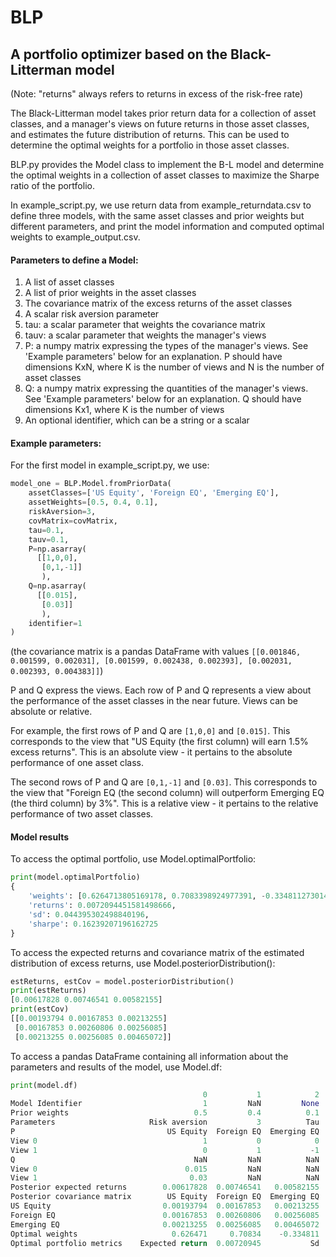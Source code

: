 # BLP

## A portfolio optimizer based on the Black-Litterman model

(Note: "returns" always refers to returns in excess of the risk-free rate)

The Black-Litterman model takes prior return data for a collection of asset classes, and a manager's views on future returns in those asset classes, and estimates the future distribution of returns. This can be used to determine the optimal weights for a portfolio in those asset classes.

BLP.py provides the Model class to implement the B-L model and determine the optimal weights in a collection of asset classes to maximize the Sharpe ratio of the portfolio.

In example_script.py, we use return data from example_returndata.csv to define three models, with the same asset classes and prior weights but different parameters, and print the model information and computed optimal weights to example_output.csv.


#### Parameters to define a Model:
1. A list of asset classes
2. A list of prior weights in the asset classes
3. The covariance matrix of the excess returns of the asset classes
4. A scalar risk aversion parameter
5. tau: a scalar parameter that weights the covariance matrix
6. tauv: a scalar parameter that weights the manager's views
7. P: a numpy matrix expressing the types of the manager's views. See 'Example parameters' below for an explanation. P should have dimensions KxN, where K is the number of views and N is the number of asset classes
8. Q: a numpy matrix expressing the quantities of the manager's views. See 'Example parameters' below for an explanation. Q should have dimensions Kx1, where K is the number of views
9. An optional identifier, which can be a string or a scalar

#### Example parameters:
For the first model in example_script.py, we use:
```python
model_one = BLP.Model.fromPriorData(
    assetClasses=['US Equity', 'Foreign EQ', 'Emerging EQ'], 
    assetWeights=[0.5, 0.4, 0.1], 
    riskAversion=3, 
    covMatrix=covMatrix,
    tau=0.1,
    tauv=0.1, 
    P=np.asarray(
      [[1,0,0], 
       [0,1,-1]]
       ),
    Q=np.asarray(
      [[0.015],
       [0.03]]
       ),
    identifier=1
)
```
(the covariance matrix is a pandas DataFrame with values `[[0.001846, 0.001599, 0.002031], [0.001599, 0.002438, 0.002393], [0.002031, 0.002393, 0.004383]]`)

P and Q express the views. Each row of P and Q represents a view about the performance of the asset classes in the near future. Views can be absolute or relative.

For example, the first rows of P and Q are `[1,0,0]` and `[0.015]`. This corresponds to the view that "US Equity (the first column) will earn 1.5% excess returns". This is an absolute view - it pertains to the absolute performance of one asset class.

The second rows of P and Q are `[0,1,-1]` and `[0.03]`. This corresponds to the view that "Foreign EQ (the second column) will outperform Emerging EQ (the third column) by 3%". This is a relative view - it pertains to the relative performance of two asset classes.

#### Model results

To access the optimal portfolio, use Model.optimalPortfolio:
```python
print(model.optimalPortfolio)
{
    'weights': [0.6264713805169178, 0.7083398924977391, -0.33481127301465685],
    'returns': 0.0072094451581498666, 
    'sd': 0.044395302498840196, 
    'sharpe': 0.16239207196162725
}
```

To access the expected returns and covariance matrix of the estimated distribution of excess returns, use Model.posteriorDistribution():
```python
estReturns, estCov = model.posteriorDistribution()
print(estReturns)
[0.00617828 0.00746541 0.00582155]
print(estCov)
[[0.00193794 0.00167853 0.00213255]
 [0.00167853 0.00260806 0.00256085]
 [0.00213255 0.00256085 0.00465072]]
```

To access a pandas DataFrame containing all information about the parameters and results of the model, use Model.df:
```python
print(model.df)
                                           0           1            2         3       4         5
Model Identifier                           1         NaN         None       NaN    None       NaN
Prior weights                            0.5         0.4          0.1       NaN    None       NaN
Parameters                     Risk aversion           3          Tau  0.100000    Tauv  0.100000
P                                  US Equity  Foreign EQ  Emerging EQ       NaN     NaN       NaN
View 0                                     1           0            0       NaN     NaN       NaN
View 1                                     0           1           -1       NaN     NaN       NaN
Q                                        NaN         NaN          NaN       NaN     NaN       NaN
View 0                                 0.015         NaN          NaN       NaN     NaN       NaN
View 1                                  0.03         NaN          NaN       NaN     NaN       NaN
Posterior expected returns        0.00617828  0.00746541   0.00582155       NaN     NaN       NaN
Posterior covariance matrix        US Equity  Foreign EQ  Emerging EQ       NaN     NaN       NaN
US Equity                         0.00193794  0.00167853   0.00213255       NaN     NaN       NaN
Foreign EQ                        0.00167853  0.00260806   0.00256085       NaN     NaN       NaN
Emerging EQ                       0.00213255  0.00256085   0.00465072       NaN     NaN       NaN
Optimal weights                     0.626471     0.70834    -0.334811       NaN    None       NaN
Optimal portfolio metrics    Expected return  0.00720945           Sd  0.044395  Sharpe  0.162392
```
